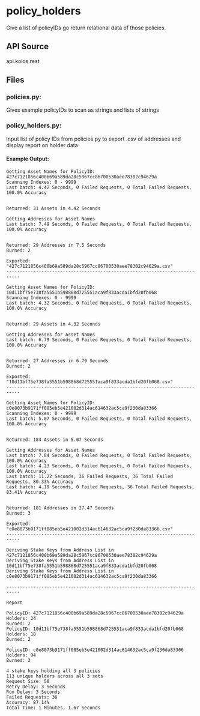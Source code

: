 # policy_holders

Give a list of policyIDs go return relational data of those policies.

## API Source

api.koios.rest 

## Files

### policies.py:

Gives example policyIDs to scan as strings and lists of strings

### policy_holders.py:

Input list of policy IDs from policies.py to export .csv of addresses and display report on holder data

#### Example Output:

    Getting Asset Names for PolicyID: 427c7121856c400b69a589da28c5967cc86700530aee78302c94629a
    Scanning Indexes: 0 - 9999
    Last batch: 4.42 Seconds, 0 Failed Requests, 0 Total Failed Requests, 100.0% Accuracy


    Returned: 31 Assets in 4.42 Seconds

    Getting Addresses for Asset Names
    Last batch: 7.49 Seconds, 0 Failed Requests, 0 Total Failed Requests, 100.0% Accuracy


    Returned: 29 Addresses in 7.5 Seconds
    Burned: 2

    Exported: "427c7121856c400b69a589da28c5967cc86700530aee78302c94629a.csv"   
    ---------------------------------------------------------------------------

    Getting Asset Names for PolicyID: 10d11bf75e738fa5551b598868d725551aca9f833acda1bfd20fb068
    Scanning Indexes: 0 - 9999
    Last batch: 4.32 Seconds, 0 Failed Requests, 0 Total Failed Requests, 100.0% Accuracy


    Returned: 29 Assets in 4.32 Seconds

    Getting Addresses for Asset Names
    Last batch: 6.79 Seconds, 0 Failed Requests, 0 Total Failed Requests, 100.0% Accuracy


    Returned: 27 Addresses in 6.79 Seconds
    Burned: 2

    Exported: "10d11bf75e738fa5551b598868d725551aca9f833acda1bfd20fb068.csv"
    ---------------------------------------------------------------------------

    Getting Asset Names for PolicyID: c0e8073b9171ff085eb5e421002d314ac614632ac5ca9f230da83366
    Scanning Indexes: 0 - 9999
    Last batch: 5.07 Seconds, 0 Failed Requests, 0 Total Failed Requests, 100.0% Accuracy


    Returned: 184 Assets in 5.07 Seconds

    Getting Addresses for Asset Names
    Last batch: 7.84 Seconds, 0 Failed Requests, 0 Total Failed Requests, 100.0% Accuracy
    Last batch: 4.23 Seconds, 0 Failed Requests, 0 Total Failed Requests, 100.0% Accuracy
    Last batch: 11.22 Seconds, 36 Failed Requests, 36 Total Failed Requests, 80.33% Accuracy
    Last batch: 4.19 Seconds, 0 Failed Requests, 36 Total Failed Requests, 83.41% Accuracy


    Returned: 181 Addresses in 27.47 Seconds
    Burned: 3

    Exported: "c0e8073b9171ff085eb5e421002d314ac614632ac5ca9f230da83366.csv"
    ---------------------------------------------------------------------------

    Deriving Stake Keys from Address List in 427c7121856c400b69a589da28c5967cc86700530aee78302c94629a
    Deriving Stake Keys from Address List in 10d11bf75e738fa5551b598868d725551aca9f833acda1bfd20fb068
    Deriving Stake Keys from Address List in c0e8073b9171ff085eb5e421002d314ac614632ac5ca9f230da83366

    ---------------------------------------------------------------------------

    Report

    PolicyID: 427c7121856c400b69a589da28c5967cc86700530aee78302c94629a
    Holders: 24
    Burned: 2
    PolicyID: 10d11bf75e738fa5551b598868d725551aca9f833acda1bfd20fb068
    Holders: 18
    Burned: 2

    PolicyID: c0e8073b9171ff085eb5e421002d314ac614632ac5ca9f230da83366
    Holders: 94
    Burned: 3

    4 stake keys holding all 3 policies
    113 unique holders across all 3 sets
    Request Size: 50
    Retry Delay: 3 Seconds
    Run Delay: 3 Seconds
    Failed Requests: 36
    Accuracy: 87.14%
    Total Time: 1 Minutes, 1.67 Seconds